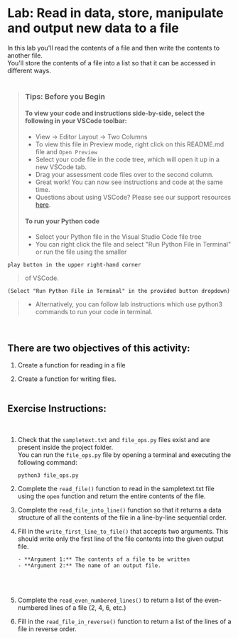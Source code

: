 # Lab: Read in data, store, manipulate and output new data to a file

In this lab you'll read the contents of a file and then write the contents to another file.  
You'll store the contents of a file into a list so that it can be accessed in different ways.
<br><br>

> ### **Tips: Before you Begin**
>
> #### **To view your code and instructions side-by-side**, select the following in your VSCode toolbar:
>
> -   View -> Editor Layout -> Two Columns
> -   To view this file in Preview mode, right click on this README.md file and `Open Preview`
> -   Select your code file in the code tree, which will open it up in a new VSCode tab.
> -   Drag your assessment code files over to the second column.
> -   Great work! You can now see instructions and code at the same time.
> -   Questions about using VSCode? Please see our support resources [here](https://www.coursera.org/learn/programming-in-python/supplement/2IEyt/visual-studio-code-on-coursera).
>
> #### **To run your Python code**
>
> -   Select your Python file in the Visual Studio Code file tree
> -   You can right click the file and select "Run Python File in Terminal"
>     or run the file using the smaller

    play button in the upper right-hand corner

> of VSCode.

    (Select "Run Python File in Terminal" in the provided button dropdown)

> -   Alternatively, you can follow lab instructions which use python3 commands to run your code in terminal.

<br>

## There are two objectives of this activity:

1. Create a function for reading in a file

2. Create a function for writing files.
   <br><br>

## Exercise Instructions:

<br>

1.  Check that the `sampletext.txt` and `file_ops.py` files exist and are present inside the project folder.  
    You can run the `file_ops.py` file by opening a terminal and executing the following command:

    ```
    python3 file_ops.py
    ```

2.  Complete the `read_file()` function to read in the sampletext.txt file using the `open` function and return the entire contents of the file.

3.  Complete the `read_file_into_line()` function so that it returns a data structure of all the contents of the file in a line-by-line sequential order.

4.  Fill in the `write_first_line_to_file()` that accepts two arguments. This should write only the first line of the file contents into the given output file.

        - **Argument 1:** The contents of a file to be written
        - **Argument 2:** The name of an output file.

    <br><br>

5.  Complete the `read_even_numbered_lines()` to return a list of the even-numbered lines of a file (2, 4, 6, etc.)

6.  Fill in the `read_file_in_reverse()` function to return a list of the lines of a file in reverse order.

<br>
